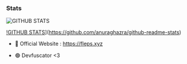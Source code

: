 ### Stats
![GITHUB STATS](https://github-readme-stats.vercel.app/api?username=Gab1tzuu404&show_icons=true&theme=transparent)

[!GITHUB STATS](https://github-readme-stats.vercel.app/api/top-langs/?username=Gab1tzuu404&layout=compact)](https://github.com/anuraghazra/github-readme-stats)

- 🔭 Official Website : https://fleps.xyz

- 🟢 Devfuscator <3
